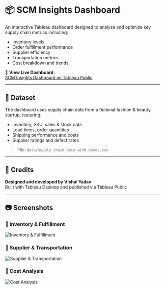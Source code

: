 # 📦 SCM Insights Dashboard

An interactive Tableau dashboard designed to analyze and optimize key supply chain metrics including:

- Inventory levels
- Order fulfillment performance
- Supplier efficiency
- Transportation metrics
- Cost breakdown and trends

🔗 **View Live Dashboard:**  
[SCM Insights Dashboard on Tableau Public](https://public.tableau.com/app/profile/vishal.yadhav/viz/SCMInsightsDashboard/SupplierTransportation)

---

## 📁 Dataset

The dashboard uses supply chain data from a fictional fashion & beauty startup, featuring:

- Inventory, SKU, sales & stock data  
- Lead times, order quantities  
- Shipping performance and costs  
- Supplier ratings and defect rates  

> File: `data/supply_chain_data_with_dates.csv`

---

## 👤 Credits

**Designed and developed by Vishal Yadav**  
Built with Tableau Desktop and published via Tableau Public

---

## 📷 Screenshots

### 🔹 Inventory & Fulfillment
![Inventory & Fulfillment](screenshots/dashboard_inventory_fulfillment.png)

### 🔹 Supplier & Transportation
![Supplier & Transportation](screenshots/dashboard_supplier_transport.png)

### 🔹 Cost Analysis
![Cost Analysis](screenshots/dashboard_cost_analysis.png)
